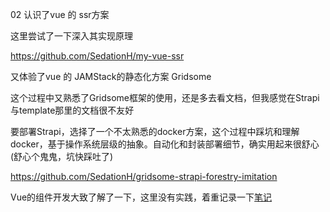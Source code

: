 02 认识了vue 的 ssr方案

这里尝试了一下深入其实现原理

https://github.com/SedationH/my-vue-ssr



又体验了vue 的 JAMStack的静态化方案 Gridsome

这个过程中又熟悉了Gridsome框架的使用，还是多去看文档，但我感觉在Strapi与template那里的文档很不友好

要部署Strapi，选择了一个不太熟悉的docker方案，这个过程中踩坑和理解docker，基于操作系统层级的抽象。自动化和封装部署细节，确实用起来很舒心(舒心个鬼鬼，坑快踩吐了)

https://github.com/SedationH/gridsome-strapi-forestry-imitation





Vue的组件开发大致了解了一下，这里没有实践，着重记录一下[笔记](./DEV_Component.md)

